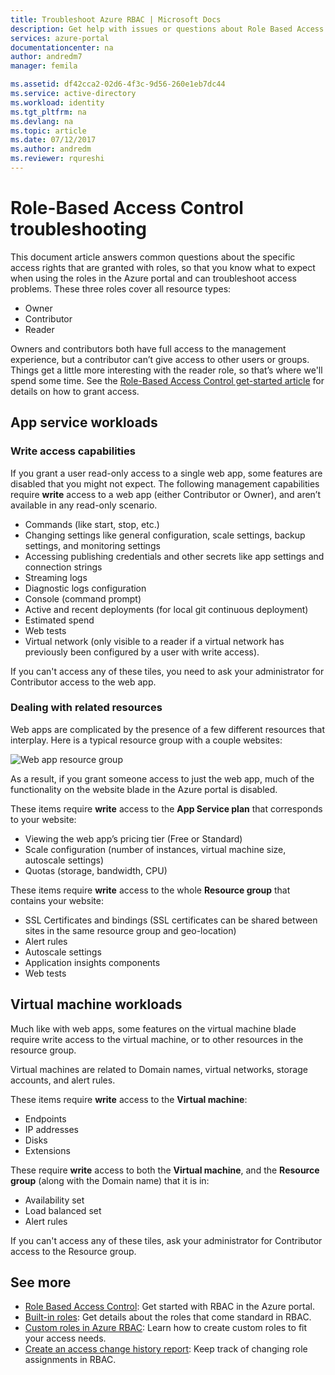 ```yaml
---
title: Troubleshoot Azure RBAC | Microsoft Docs
description: Get help with issues or questions about Role Based Access Control resources.
services: azure-portal
documentationcenter: na
author: andredm7
manager: femila

ms.assetid: df42cca2-02d6-4f3c-9d56-260e1eb7dc44
ms.service: active-directory
ms.workload: identity
ms.tgt_pltfrm: na
ms.devlang: na
ms.topic: article
ms.date: 07/12/2017
ms.author: andredm
ms.reviewer: rqureshi
---
```

# Role-Based Access Control troubleshooting

This document article answers common questions about the specific access rights that are granted with roles, so that you know what to expect when using the roles in the Azure portal and can troubleshoot access problems. These three roles cover all resource types:

* Owner  
* Contributor  
* Reader  

Owners and contributors both have full access to the management experience, but a contributor can’t give access to other users or groups. Things get a little more interesting with the reader role, so that’s where we'll spend some time. See the [Role-Based Access Control get-started article](role-based-access-control-configure.md) for details on how to grant access.

## App service workloads
### Write access capabilities
If you grant a user read-only access to a single web app, some features are disabled that you might not expect. The following management capabilities require **write** access to a web app (either Contributor or Owner), and aren’t available in any read-only scenario.

* Commands (like start, stop, etc.)
* Changing settings like general configuration, scale settings, backup settings, and monitoring settings
* Accessing publishing credentials and other secrets like app settings and connection strings
* Streaming logs
* Diagnostic logs configuration
* Console (command prompt)
* Active and recent deployments (for local git continuous deployment)
* Estimated spend
* Web tests
* Virtual network (only visible to a reader if a virtual network has previously been configured by a user with write access).

If you can't access any of these tiles, you need to ask your administrator for Contributor access to the web app.

### Dealing with related resources
Web apps are complicated by the presence of a few different resources that interplay. Here is a typical resource group with a couple websites:

![Web app resource group](./media/role-based-access-control-troubleshooting/website-resource-model.png)

As a result, if you grant someone access to just the web app, much of the functionality on the website blade in the Azure portal is disabled.

These items require **write** access to the **App Service plan** that corresponds to your website:  

* Viewing the web app’s pricing tier (Free or Standard)  
* Scale configuration (number of instances, virtual machine size, autoscale settings)  
* Quotas (storage, bandwidth, CPU)  

These items require **write** access to the whole **Resource group** that contains your website:  

* SSL Certificates and bindings (SSL certificates can be shared between sites in the same resource group and geo-location)  
* Alert rules  
* Autoscale settings  
* Application insights components  
* Web tests  

## Virtual machine workloads
Much like with web apps, some features on the virtual machine blade require write access to the virtual machine, or to other resources in the resource group.

Virtual machines are related to Domain names, virtual networks, storage accounts, and alert rules.

These items require **write** access to the **Virtual machine**:

* Endpoints  
* IP addresses  
* Disks  
* Extensions  

These require **write** access to both the **Virtual machine**, and the **Resource group** (along with the Domain name) that it is in:  

* Availability set  
* Load balanced set  
* Alert rules  

If you can't access any of these tiles, ask your administrator for Contributor access to the Resource group.

## See more
* [Role Based Access Control](role-based-access-control-configure.md): Get started with RBAC in the Azure portal.
* [Built-in roles](role-based-access-built-in-roles.md): Get details about the roles that come standard in RBAC.
* [Custom roles in Azure RBAC](role-based-access-control-custom-roles.md): Learn how to create custom roles to fit your access needs.
* [Create an access change history report](role-based-access-control-access-change-history-report.md): Keep track of changing role assignments in RBAC.


